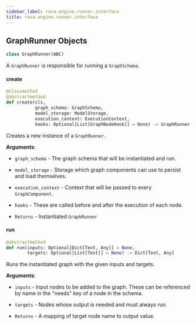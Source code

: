 ```yaml
---
sidebar_label: rasa.engine.runner.interface
title: rasa.engine.runner.interface
---
```

## GraphRunner Objects

```python
class GraphRunner(ABC)
```

A `GraphRunner` is responsible for running a `GraphSchema`.

#### create

```python
@classmethod
@abstractmethod
def create(cls,
           graph_schema: GraphSchema,
           model_storage: ModelStorage,
           execution_context: ExecutionContext,
           hooks: Optional[List[GraphNodeHook]] = None) -> GraphRunner
```

Creates a new instance of a `GraphRunner`.

**Arguments**:

- `graph_schema` - The graph schema that will be instantiated and run.
- `model_storage` - Storage which graph components can use to persist and load
  themselves.
- `execution_context` - Context that will be passed to every `GraphComponent`.
- `hooks` - These are called before and after the execution of each node.
  
- `Returns` - Instantiated `GraphRunner`

#### run

```python
@abstractmethod
def run(inputs: Optional[Dict[Text, Any]] = None,
        targets: Optional[List[Text]] = None) -> Dict[Text, Any]
```

Runs the instantiated graph with the given inputs and targets.

**Arguments**:

- `inputs` - Input nodes to be added to the graph. These can be referenced by
  name in the &quot;needs&quot; key of a node in the schema.
- `targets` - Nodes whose output is needed and must always run.
  
- `Returns` - A mapping of target node name to output value.

